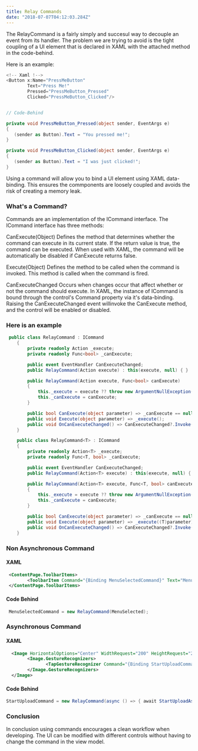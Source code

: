 ```yaml
---
title: Relay Commands 
date: "2018-07-07T04:12:03.284Z"
---
```


The RelayCommand is a fairly simply and succesul way to decouple an event from its handler. The problem we are trying 
to avoid is the tight coupling of a UI element that is declared in XAML with the attached method in the code-behind.

Here is an example:

```csharp
<!-- Xaml !-->
<Button x:Name="PressMeButton"
        Text="Press Me!"
        Pressed="PressMeButton_Pressed"
        Clicked="PressMeButton_Clicked"/>


// Code-Behind

private void PressMeButton_Pressed(object sender, EventArgs e)
{
   (sender as Button).Text = "You pressed me!";
}

private void PressMeButton_Clicked(object sender, EventArgs e)
{
   (sender as Button).Text = "I was just clicked!";
}

```
Using a command will allow you to bind a UI element using XAML data-binding. This ensures
the commponents are loosely coupled and avoids the risk of creating a memory leak.

### What's a Command?
Commands are an implementation of the ICommand interface. The ICommand interface has three methods:

CanExecute(Object)
Defines the method that determines whether the command can execute in its current state.
If the return value is true, the command can be executed. When used with XAML, the 
command will be automatically be disabled if CanExecute returns false.  

Execute(Object)
Defines the method to be called when the command is invoked. This method is called when the command is
fired.

CanExecuteChanged
Occurs when changes occur that affect whether or not the command should execute. In XAML, the instance of ICommand is bound through the control's Command property via it's data-binding. Raising the CanExecuteChanged event willinvoke the CanExecute method, and the control will be enabled or disabled.

### Here is an example

```csharp 
 public class RelayCommand : ICommand
    {
        private readonly Action _execute;
        private readonly Func<bool> _canExecute;

        public event EventHandler CanExecuteChanged;
        public RelayCommand(Action execute) : this(execute, null) { }

        public RelayCommand(Action execute, Func<bool> canExecute)
        {
            this._execute = execute ?? throw new ArgumentNullException("execute");
            this._canExecute = canExecute;
        }

        public bool CanExecute(object parameter) => _canExecute == null || _canExecute();
        public void Execute(object parameter) => _execute();
        public void OnCanExecuteChanged() => CanExecuteChanged?.Invoke(this, EventArgs.Empty);
    }

    public class RelayCommand<T> : ICommand
    {
        private readonly Action<T> _execute;
        private readonly Func<T, bool> _canExecute;

        public event EventHandler CanExecuteChanged;
        public RelayCommand(Action<T> execute) : this(execute, null) { }

        public RelayCommand(Action<T> execute, Func<T, bool> canExecute)
        {
            this._execute = execute ?? throw new ArgumentNullException("execute");
            this._canExecute = canExecute;
        }

        public bool CanExecute(object parameter) => _canExecute == null || _canExecute((T)parameter);
        public void Execute(object parameter) => _execute((T)parameter);
        public void OnCanExecuteChanged() => CanExecuteChanged?.Invoke(this, EventArgs.Empty);
    }
```

### Non Asynchronous Command 
#### XAML

```xml
 <ContentPage.ToolbarItems>
        <ToolbarItem Command="{Binding MenuSelectedCommand}" Text="Menu" Icon="ic_action_menu.png"/>
 </ContentPage.ToolbarItems>
```

#### Code Behind

```csharp
 MenuSelectedCommand = new RelayCommand(MenuSelected);
```

### Asynchronous Command
#### XAML

```xml
  <Image HorizontalOptions="Center" WidthRequest="200" HeightRequest="200" Source="{Binding UploadImageSource}" >
        <Image.GestureRecognizers>
               <TapGestureRecognizer Command="{Binding StartUploadCommand}" />
        </Image.GestureRecognizers>
  </Image>
```

#### Code Behind
```csharp
StartUploadCommand = new RelayCommand(async () => { await StartUploadAsync(); });
```

### Conclusion
In conclusion using commands encourages a clean workflow when developing. The UI can be modified with different
controls without having to change the command in the view model.
